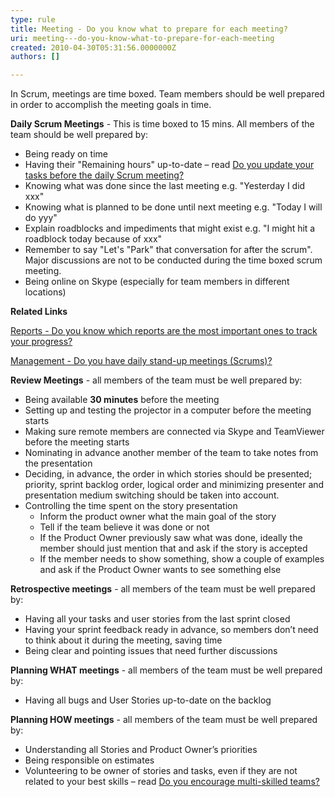 ```yaml
---
type: rule
title: Meeting - Do you know what to prepare for each meeting?
uri: meeting---do-you-know-what-to-prepare-for-each-meeting
created: 2010-04-30T05:31:56.0000000Z
authors: []

---
```


 In Scrum, meetings are time boxed. Team members should be well prepared in order to accomplish the meeting goals in time. 

 
**Daily Scrum Meetings** - This is time boxed to 15 mins. All members of the team should be well prepared by:

- Being ready on time
- Having their "Remaining hours" up-to-date – read [Do you update your tasks before the daily Scrum meeting?](/Management/RulesToBetterScrumUsingTFS/Pages/UpdateTasks.aspx)
- Knowing what was done since the last meeting e.g. "Yesterday I did xxx"
- Knowing what is planned to be done until next meeting e.g. "Today I will do yyy"
- Explain roadblocks and impediments that might exist e.g. "I might hit a roadblock today because of xxx"
- Remember to say "Let's "Park" that conversation for after the scrum". Major discussions are not to be conducted during the time boxed scrum meeting.
- Being online on Skype (especially for team members in different locations)


**Related Links**

[Reports - Do you know which reports are the most important ones to track your progress?](/Management/RulesToBetterScrumUsingTFS/Pages/TrackProgress.aspx)

[Management - Do you have daily stand-up meetings (Scrums)?](/Management/RulesToSuccessfulProjects/Pages/DailyStandUpScrum.aspx)



**Review Meetings** - all members of the team must be well prepared by:

- Being available **30 minutes** before the meeting
- Setting up and testing the projector in a computer before the meeting starts
- Making sure remote members are connected via Skype and TeamViewer before the meeting starts
- Nominating in advance another member of the team to take notes from the presentation
- Deciding, in advance, the order in which stories should be presented; priority, sprint backlog order, logical order and minimizing presenter and presentation medium switching should be taken into account.
- Controlling the time spent on the story presentation
    - Inform the product owner what the main goal of the story
    - Tell if the team believe it was done or not
    - If the Product Owner previously saw what was done, ideally the member should just mention that and ask if the story is accepted
    - If the member needs to show something, show a couple of examples and ask if the Product Owner wants to see something else


**Retrospective meetings** - all members of the team must be well prepared by:

- Having all your tasks and user stories from the last sprint closed
- Having your sprint feedback ready in advance, so members don’t need to think about it during the meeting, saving time
- Being clear and pointing issues that need further discussions


**Planning WHAT meetings** - all members of the team must be well prepared by:

- Having all bugs and User Stories up-to-date on the backlog


**Planning HOW meetings** - all members of the team must be well prepared by:

- Understanding all Stories and Product Owner’s priorities
- Being responsible on estimates
- Volunteering to be owner of stories and tasks, even if they are not related to your best skills – read [Do you encourage multi-skilled teams?](/Management/RulesToBetterScrumUsingTFS/Pages/BeingMultiSkilled.aspx)


